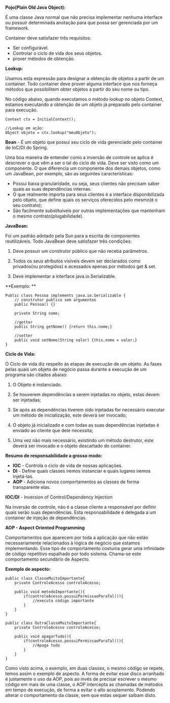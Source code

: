 **Pojo(Plain Old Java Object):** 

É uma classe Java normal que não precisa implementar nenhuma interface ou possuir determinada anotação para que possa ser gerenciada por um framework.

Container deve satisfazer três requisitos: 

- Ser configurável.
- Controlar o ciclo de vida dos seus objetos.
- prover métodos de obtenção.

**Lookup:**

Usamos esta expressão para designar a obtenção de objetos a partir de um container.
Todo container deve prover alguma interface que nos forneça métodos que possibilitem obter objetos a partir do seu nome ou tipo.

No código abaixo, quando executamos o método lookup no objeto Context, estamos executando a obtenção de um objeto já preparado pelo container para execução.

	Context ctx = InitialContext();

	//Lookup em ação:
	Object objeto = ctx.lookup("meuObjeto");



**Bean** - É um objeto que possui seu ciclo de vida gerenciado pelo container de IoC/DI do Spring.

Uma boa maneira de entender como a inversão de controle se aplica é descrever o que vêm a ser o tal do ciclo de vida. Deve ser visto como um componente. O que diferencia um componente dos demais objetos, como um JavaBean, por exemplo, são as seguintes características:

- Possui baixa granularidade, ou seja, seus clientes não precisam saber quais as suas dependências internas.
- O que realmente importa para seus clientes é a interface disponibilizada pelo objeto, que define quais os serviços oferecidos pelo mesmo(é o seu contrato);
- São facilmente substituíveis por outras implementações que mantenham o mesmo contrato(plugabilidade).

**JavaBean:**

Foi um padrão adotado pela Sun para a escrita de componentes reutilizáveis. Todo JavaBean deve satisfazer três condições:

1. Deve possuir um construtor público que não receba parâmetros.

3. Todos os seus atributos visíveis devem ser declarados como privados(ou protegidos) e acessados apenas por métodos get & set.

5. Deve implementar a interface java.io.Serializable.

**Exemplo: **

	Public class Pessoa implements java.io.Serializable {
		// construtor publico sem argumentos
		public Pessoa() {}

		private String nome;

		//getter
		public String getNome() {return this.nome;}

		//setter
		public void setNome(String valor) {this.nome = valor;}
	}


**Ciclo de Vida:**

O Ciclo de vida diz respeito às etapas de execução de um objeto. As fases pelas quais um objeto de negócio passa durante a execução de um programa são citados abaixo:

1. O Objeto é instanciado.
2. Se houverem dependências a serem injetadas no objeto, estas devem ser injetadas;

4. Se após as dependências tiverem sido injetadas for necessário executar um método de inicialização, este deverá ser invocado;

6. O objeto já inicializado e com todas as suas dependências injetadas é enviado ao cliente que dele necessita;

8. Uma vez não mais necessário, existindo um método destrutor, este deverá ser invocado e o objeto descartado do container.

**Resumo de responsabilidade a grosso modo:**
	
- **IOC** - Controla o ciclo de vida de nossas aplicações.
- **DI** - Define quais classes iremos instanciar e quais lugares iremos injetá-las.
- **AOP** - Adiciona novos comportamentos as classes de forma transparente elas.

**IOC/DI** - Inversion of Control/Dependency Injection

Na inversão de controle, não é a classe cliente a responsável por definir quais serão suas dependências.
Esta responsabilidade é delegada a um container de injeção de dependências.

**AOP - Aspect Oriented Programming**

Comportamentos que aparecem por toda a aplicação que não estão necessariamente relacionados à lógica de negócio
que estamos implementando. Esse tipo de comportamento costuma gerar uma infinidade de código repetitivo espalhado por todo sistema. Chama-se este comportamento secundário de Aspecto.

**Exemplo de aspecto:**

	public class ClasseMuitoImportante{
		private ControleAcesso controleAcesso;

		public void metodoImportante(){
			if(controleAcesso.possuiPermissaoParaTal()){
				//executa código importante
			}
		} 
	}

	public class OutraClasseMuitoImportante{
		private ControleAcesso controleAcesso;

		public void apagarTudo(){
			if(controleAcesso.possuiPermissaoParaTal()){
				//Apaga tudo
			}
		} 
	}

Como visto acima, o exemplo, em duas classes, o mesmo código se repete, temos assim o exemplo de aspecto.
A forma de evitar esse disco arranhado é justamente o uso da AOP, pois ao invés de precisar escrever
o mesmo código em mais de uma classe, o AOP intercepta as chamadas de métodos em tempo de execução, de forma a evitar o alto acoplamento. Podendo alterar o comportamento da classe, sem que estas sequer saibam disto.

